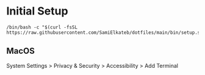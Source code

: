 # Initial Setup

```
/bin/bash -c "$(curl -fsSL https://raw.githubusercontent.com/SamiElkateb/dotfiles/main/bin/setup.sh)" 
```

## MacOS
System Settings > Privacy & Security > Accessibility > Add Terminal
